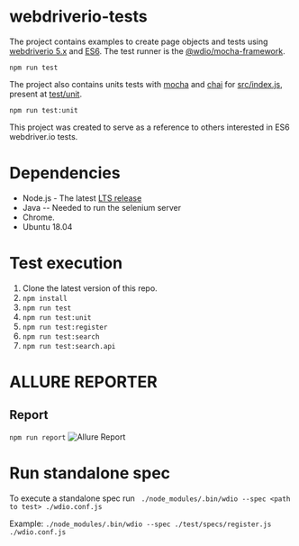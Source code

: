 # webdriverio-tests

The project contains examples to create page objects and tests using [webdriverio 5.x](https://www.npmjs.com/package/webdriverio) and [ES6](http://es6-features.org/#Constants). The test runner is the [@wdio/mocha-framework](https://www.npmjs.com/package/@wdio/mocha-framework). 
```
npm run test
```
The project also contains units tests with [mocha](https://www.npmjs.com/package/mocha) and [chai](https://www.npmjs.com/package/chai) for [src/index.js](https://github.com/mir-nawaz/webdriverio-tests/blob/master/src/index.js), present at [test/unit](https://github.com/mir-nawaz/webdriverio-tests/blob/master/test/unit/index.spec.js). 
```
npm run test:unit
```
This project was created to serve as a reference to others interested in ES6 webdriver.io tests.

# Dependencies
* Node.js - The latest [LTS release](https://nodejs.org/en/)
* Java -- Needed to run the selenium server
* Chrome.
* Ubuntu 18.04 

# Test execution
1) Clone the latest version of this repo.
2) ```npm install```
3) ```npm run test```
4) ```npm run test:unit```
5) ```npm run test:register```
6) ```npm run test:search```
7) ```npm run test:search.api```

# ALLURE REPORTER
## Report 
```npm run report```
![Allure Report](allure-report.PNG)

# Run standalone spec
To execute a standalone spec run  ``` ./node_modules/.bin/wdio --spec <path to test> ./wdio.conf.js```

Example:
```./node_modules/.bin/wdio --spec ./test/specs/register.js ./wdio.conf.js```

